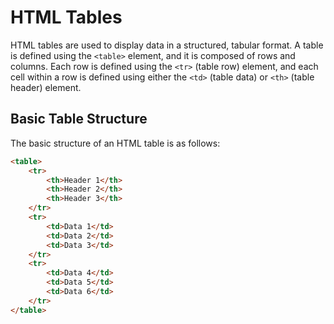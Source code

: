 # HTML Tables

HTML tables are used to display data in a structured, tabular format. A table is defined using the `<table>` element, and it is composed of rows and columns. Each row is defined using the `<tr>` (table row) element, and each cell within a row is defined using either the `<td>` (table data) or `<th>` (table header) element.

## Basic Table Structure

The basic structure of an HTML table is as follows:

```html
<table>
    <tr>
        <th>Header 1</th>
        <th>Header 2</th>
        <th>Header 3</th>
    </tr>
    <tr>
        <td>Data 1</td>
        <td>Data 2</td>
        <td>Data 3</td>
    </tr>
    <tr>
        <td>Data 4</td>
        <td>Data 5</td>
        <td>Data 6</td>
    </tr>
</table>
